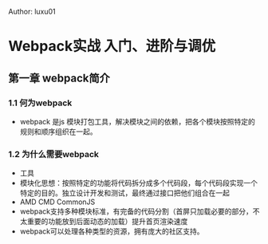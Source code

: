 Author: luxu01

# Webpack实战 入门、进阶与调优

## 第一章 webpack简介
### 1.1 何为webpack
* webpack 是js 模块打包工具，解决模块之间的依赖，把各个模块按照特定的规则和顺序组织在一起。
### 1.2 为什么需要webpack
* 工具 
* 模块化思想：按照特定的功能将代码拆分成多个代码段，每个代码段实现一个特定的目的。独立设计开发和测试，最终通过接口把他们组合在一起
* AMD CMD CommonJS
* webpack支持多种模块标准，有完备的代码分割（首屏只加载必要的部分，不太重要的功能放到后面动态的加载）提升首页渲染速度
* webpack可以处理各种类型的资源，拥有庞大的社区支持。